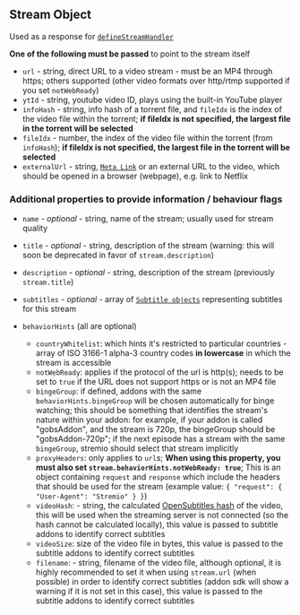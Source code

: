 ## Stream Object

Used as a response for [`defineStreamHandler`](../requests/defineStreamHandler.md)

**One of the following must be passed** to point to the stream itself

* ``url`` - string, direct URL to a video stream - must be an MP4 through https; others supported (other video formats over http/rtmp supported if you set `notWebReady`)
* ``ytId`` - string, youtube video ID, plays using the built-in YouTube player
* ``infoHash`` - string, info hash of a torrent file, and `fileIdx` is the index of the video file within the torrent; **if fileIdx is not specified, the largest file in the torrent will be selected**
* ``fileIdx`` - number, the index of the video file within the torrent (from `infoHash`); **if fileIdx is not specified, the largest file in the torrent will be selected**
* ``externalUrl`` - string, [``Meta Link``](./meta.links.md) or an external URL to the video, which should be opened in a browser (webpage), e.g. link to Netflix

### Additional properties to provide information / behaviour flags

- ``name`` - _optional_ - string, name of the stream; usually used for stream quality

- ``title`` - _optional_ - string, description of the stream (warning: this will soon be deprecated in favor of `stream.description`)

- ``description`` - _optional_ - string, description of the stream (previously `stream.title`)

- ``subtitles`` - _optional_ - array of [``Subtitle objects``](./subtitles.md) representing subtitles for this stream

- `behaviorHints` (all are optional)
    - `countryWhitelist`: which hints it's restricted to particular countries  - array of ISO 3166-1 alpha-3 country codes **in lowercase** in which the stream is accessible
    - `notWebReady`: applies if the protocol of the url is http(s); needs to be set to `true` if the URL does not support https or is not an MP4 file
    - `bingeGroup`: if defined, addons with the same `behaviorHints.bingeGroup` will be chosen automatically for binge watching; this should be something that identifies the stream's nature within your addon: for example, if your addon is called "gobsAddon", and the stream is 720p, the bingeGroup should be "gobsAddon-720p"; if the next episode has a stream with the same `bingeGroup`, stremio should select that stream implicitly
    - `proxyHeaders`: only applies to `url`s; **When using this property, you must also set `stream.behaviorHints.notWebReady: true`**; This is an object containing `request` and `response` which include the headers that should be used for the stream (example value: `{ "request": { "User-Agent": "Stremio" } }`)
    - `videoHash`: - string, the calculated [OpenSubtitles hash](http://trac.opensubtitles.org/projects/opensubtitles/wiki/HashSourceCodes) of the video, this will be used when the streaming server is not connected (so the hash cannot be calculated locally), this value is passed to subtitle addons to identify correct subtitles
    - `videoSize`: size of the video file in bytes, this value is passed to the subtitle addons to identify correct subtitles
    - `filename`: - string, filename of the video file, although optional, it is highly recommended to set it when using `stream.url` (when possible) in order to identify correct subtitles (addon sdk will show a warning if it is not set in this case), this value is passed to the subtitle addons to identify correct subtitles
